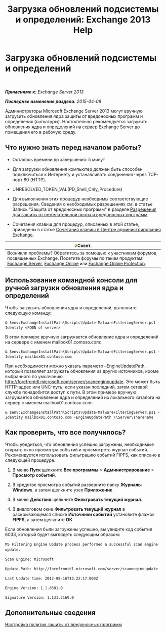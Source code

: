 ﻿---
title: 'Загрузка обновлений подсистемы и определений: Exchange 2013 Help'
TOCTitle: Загрузка обновлений подсистемы и определений
ms:assetid: 8f2ca383-e463-4df0-aa5d-29afe2f81aaf
ms:mtpsurl: https://technet.microsoft.com/ru-ru/library/JJ657471(v=EXCHG.150)
ms:contentKeyID: 50488620
ms.date: 04/30/2018
mtps_version: v=EXCHG.150
ms.translationtype: HT
---

# Загрузка обновлений подсистемы и определений

 

_**Применимо к:** Exchange Server 2013_

_**Последнее изменение раздела:** 2015-04-08_

Администраторы Microsoft Exchange Server 2013 могут вручную загрузить обновления ядра защиты от вредоносных программ и определения (сигнатуры). Настоятельно рекомендуется загрузить обновления ядра и определений на сервер Exchange Server до помещения его в рабочую среду.

## Что нужно знать перед началом работы?

  - Осталось времени до завершения: 5 минут

  - Для загрузки обновления компьютер должен быть способен подключиться к Интернету и устанавливать соединения через TCP-порт 80 (HTTP).

  - UNRESOLVED\_TOKEN\_VAL(PD\_Shell\_Only\_Procedure)

  - Для выполнения этих процедур необходимы соответствующие разрешения. Сведения о необходимых разрешениях см. в статье Запись "Защита от вредоносных программ" в разделе [Разрешения для защиты от нежелательной почты и вредоносных программ](anti-spam-and-anti-malware-permissions-exchange-2013-help.md).

  - Сочетания клавиш для процедур, описанных в этой статье, приведены в статье [Сочетания клавиш в Центре администрирования Exchange](keyboard-shortcuts-in-the-exchange-admin-center-exchange-online-protection-help.md).

<table>
<thead>
<tr class="header">
<th><img src="images/Bb124558.tip(EXCHG.150).gif" title="Совет" alt="Совет" />Совет.</th>
</tr>
</thead>
<tbody>
<tr class="odd">
<td>Возникли проблемы? Обратитесь за помощью к участникам форумов, посвященных Exchange. Посетите форумы по таким продуктам: <a href="https://go.microsoft.com/fwlink/p/?linkid=60612">Exchange Server</a>, <a href="https://go.microsoft.com/fwlink/p/?linkid=267542">Exchange Online</a> или <a href="https://go.microsoft.com/fwlink/p/?linkid=285351">Exchange Online Protection</a>.</td>
</tr>
</tbody>
</table>


## Использование командной консоли для ручной загрузки обновления ядра и определений

Чтобы загрузить обновления ядра и определений, выполните следующую команду:

    & $env:ExchangeInstallPath\Scripts\Update-MalwareFilteringServer.ps1 -Identity <FQDN of server>

В этом примере вручную загружается обновление ядра и определений на сервере с именем mailbox01.contoso.com:

    & $env:ExchangeInstallPath\Scripts\Update-MalwareFilteringServer.ps1 -Identity mailbox01.contoso.com

При необходимости можно указать параметр –EngineUpdatePath, который позволяет загружать обновления из других источников, кроме выбранного по умолчанию http://forefrontdl.microsoft.com/server/scanengineupdate. Это может быть HTTP-адрес или UNC-путь; если указан последний, затем сетевой службе понадобится доступ к пути. В этом примере вручную загружается обновление ядра и определений из локального каталога на сервер с именем mailbox01.contoso.com:

    & $env:ExchangeInstallPath\Scripts\Update-MalwareFilteringServer.ps1 -Identity mailbox01.contoso.com -EngineUpdatePath \\Server\sharename

## Как проверить, что все получилось?

Чтобы убедиться, что обновления успешно загружены, необходимые открыть окно просмотра событий и просмотреть журнал событий. Рекомендуется использовать фильтрацию событий FIPFS, как описано в следующей процедуре.

1.  В меню **Пуск** щелкните **Все программы** \> **Администрирование** \> **Просмотр событий**.

2.  В средстве просмотра событий разверните папку **Журналы Windows**, а затем щелкните узел **Приложение**.

3.  В меню **Действия** щелкните **Фильтровать текущий журнал**.

4.  В диалоговом окне **Фильтровать текущий журнал** в раскрывающемся списке **Источники событий** установите флажок **FIPFS**, а затем щелкните **ОК**.

Если обновления были загружены успешно, вы увидите код события 6033, который будет выглядеть следующим образом:

`MS Filtering Engine Update process performed a successful scan engine update.`

`Scan Engine: Microsoft`

`Update Path: http://forefrontdl.microsoft.com/server/scanengineupdate`

`Last Update time: ‎2012‎-‎08‎-‎16T13:22:17.000Z`

`Engine Version: 1.1.8601.0`

`Signature Version: 1.131.2169.0`

## Дополнительные сведения

[Настройка политик защиты от вредоносных программ](configure-anti-malware-policies-exchange-2013-help.md)

